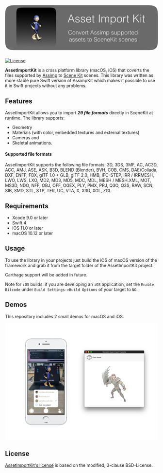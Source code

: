 ![AssetImportKit](Media/AssetImportKit.png)
=========
[![License](https://img.shields.io/badge/License-BSD%203--Clause-blue.svg)](https://opensource.org/licenses/BSD-3-Clause)

**AssetImportKit** is a cross platform library (macOS, iOS) that coverts the files supported by [Assimp](https://github.com/assimp/assimp) to [Scene Kit](https://developer.apple.com/reference/scenekit) scenes. This library was written as more stable pure Swift version of AssimpKit which makes it possible to use it in Swift projects without any problems.

Features
---

AssetImportKit allows you to import ***29 file formats*** directly in SceneKit at runtime.
The library supports:
* Geometry
* Materials (with color, embedded textures and external textures)
* Cameras and
* Skeletal animations.

#### Supported file formats ####

AssetImportKit supports the following file formats:
3D, 3DS, 3MF, AC, AC3D, ACC, AMJ, ASE, ASK, B3D, BLEND (Blender), BVH, COB, CMS, DAE/Collada, DXF, ENFF, FBX, glTF 1.0 + GLB, glTF 2.0, HMB, IFC-STEP, IRR / IRRMESH, LWO, LWS, LXO, MD2, MD3, MD5, MDC, MDL, MESH / MESH.XML, MOT, MS3D, NDO, NFF, OBJ, OFF, OGEX, PLY, PMX, PRJ, Q3O, Q3S, RAW, SCN, SIB, SMD, STL, STP, TER, UC, VTA, X, X3D, XGL, ZGL.

Requirements
---

- Xcode 9.0 or later
- Swift 4
- iOS 11.0 or later
- macOS 10.12 or later

Usage
---

To use the library in your projects just build the iOS of macOS version of the framework and grab it from the target folder of the AssetImportKit project.

Carthage support will be added in future.

Note for `iOS` builds: if you are developing an `iOS` application, set the `Enable Bitcode` under `Build Settings->Build Options` of your target to `NO`.

Demos
---
This repository includes 2 small demos for macOS and iOS.

<p align="center">
    <img src="Media/Example Apps.png", width="700">
</p>


License
---

[AssetImportKit's license](LICENSE.md) is based on the modified, 3-clause BSD-License.

